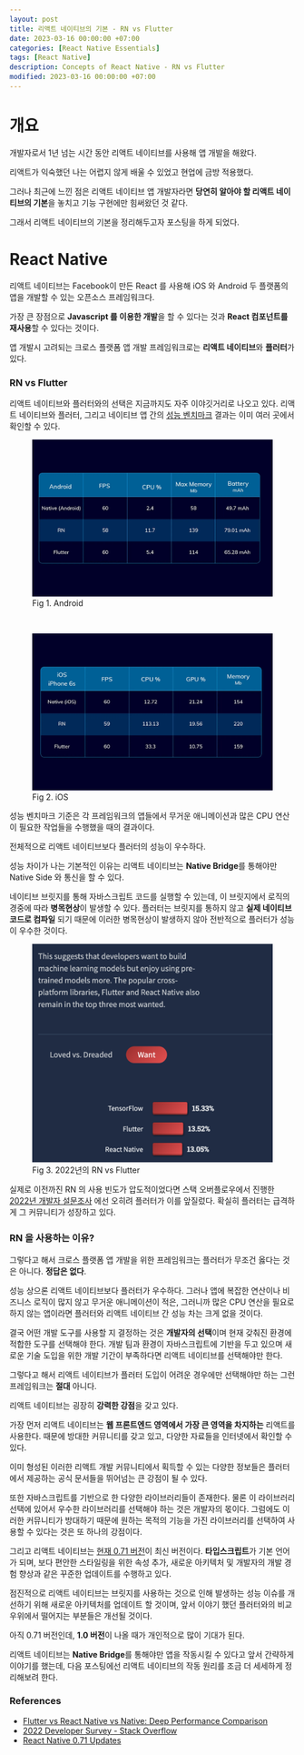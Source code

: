 ```yaml
---
layout: post
title: 리액트 네이티브의 기본 - RN vs Flutter
date: 2023-03-16 00:00:00 +07:00
categories: [React Native Essentials]
tags: [React Native]
description: Concepts of React Native - RN vs Flutter
modified: 2023-03-16 00:00:00 +07:00
---
```


# 개요

개발자로서 1년 넘는 시간 동안 리액트 네이티브를 사용해 앱 개발을 해왔다.

리액트가 익숙했던 나는 어렵지 않게 배울 수 있었고 현업에 금방 적용했다.

그러나 최근에 느낀 점은 리액트 네이티브 앱 개발자라면 **당연히 알아야 할 리액트 네이티브의 기본**을 놓치고 기능 구현에만 힘써왔던 것 같다.

그래서 리액트 네이티브의 기본을 정리해두고자 포스팅을 하게 되었다.

# React Native

리액트 네이티브는 Facebook이 만든 React 를 사용해 iOS 와 Android 두 플랫폼의 앱을 개발할 수 있는 오픈소스 프레임워크다.

가장 큰 장점으로 **Javascript 를 이용한 개발**을 할 수 있다는 것과 **React 컴포넌트를 재사용**할 수 있다는 것이다.

앱 개발시 고려되는 크로스 플랫폼 앱 개발 프레임워크로는 **리액트 네이티브**와 **플러터**가 있다.

### RN vs Flutter

리액트 네이티브와 플러터와의 선택은 지금까지도 자주 이야깃거리로 나오고 있다. 리액트 네이티브와 플러터, 그리고 네이티브 앱 간의 <a href="https://medium.com/swlh/flutter-vs-react-native-vs-native-deep-performance-comparison-990b90c11433" target="_blank" rel="noopener">성능 벤치마크</a> 결과는 이미 여러 곳에서 확인할 수 있다.

<figure>
<img src="./../../images/reactnative-funda1.webp" alt="reactnative-funda1">
<figcaption>Fig 1. Android</figcaption>
</figure>

<br>

<figure>
<img src="./../../images/reactnative-funda2.webp" alt="reactnative-funda2">
<figcaption>Fig 2. iOS</figcaption>
</figure>

성능 벤치마크 기준은 각 프레임워크의 앱들에서 무거운 애니메이션과 많은 CPU 연산이 필요한 작업들을 수행했을 때의 결과이다.

전체적으로 리액트 네이티브보다 플러터의 성능이 우수하다.

성능 차이가 나는 기본적인 이유는 리액트 네이티브는 **Native Bridge**를 통해야만 Native Side 와 통신을 할 수 있다.

네이티브 브릿지를 통해 자바스크립트 코드를 실행할 수 있는데, 이 브릿지에서 로직의 경중에 따라 **병목현상**이 발생할 수 있다. 플러터는 브릿지를 통하지 않고 **실제 네이티브 코드로 컴파일** 되기 때문에 이러한 병목현상이 발생하지 않아 전반적으로 플러터가 성능이 우수한 것이다.

<figure>
<img src="./../../images/reactnative-funda3.png" alt="reactnative-funda3">
<figcaption>Fig 3. 2022년의 RN vs Flutter</figcaption>
</figure>

실제로 이전까진 RN 의 사용 빈도가 압도적이었다면 스택 오버플로우에서 진행한 <a href="https://survey.stackoverflow.co/2022/#technology-most-loved-dreaded-and-wanted" target="_blank" rel="noopener">2022년 개발자 설문조사</a> 에선 오히려 플러터가 이를 앞질렀다. 확실히 플러터는 급격하게 그 커뮤니티가 성장하고 있다.

### RN 을 사용하는 이유?

그렇다고 해서 크로스 플랫폼 앱 개발을 위한 프레임워크는 플러터가 무조건 옳다는 것은 아니다. **정답은 없다**.

성능 상으론 리액트 네이티브보다 플러터가 우수하다. 그러나 앱에 복잡한 연산이나 비즈니스 로직이 많지 않고 무거운 애니메이션이 적은, 그러니까 많은 CPU 연산을 필요로 하지 않는 앱이라면 플러터와 리액트 네이티브 간 성능 차는 크게 없을 것이다.

결국 어떤 개발 도구를 사용할 지 결정하는 것은 **개발자의 선택**이며 현재 갖춰진 환경에 적합한 도구를 선택해야 한다. 개발 팀과 환경이 자바스크립트에 기반을 두고 있으며 새로운 기술 도입을 위한 개발 기간이 부족하다면 리액트 네이티브를 선택해야만 한다.

그렇다고 해서 리액트 네이티브가 플러터 도입이 어려운 경우에만 선택해야만 하는 그런 프레임워크는 **절대** 아니다.

리액트 네이티브는 굉장히 **강력한 강점**을 갖고 있다.

가장 먼저 리액트 네이티브는 **웹 프론트엔드 영역에서 가장 큰 영역을 차지하는** 리액트를 사용한다. 때문에 방대한 커뮤니티를 갖고 있고, 다양한 자료들을 인터넷에서 확인할 수 있다.

이미 형성된 이러한 리액트 개발 커뮤니티에서 획득할 수 있는 다양한 정보들은 플러터에서 제공하는 공식 문서들을 뛰어넘는 큰 강점이 될 수 있다.

또한 자바스크립트를 기반으로 한 다양한 라이브러리들이 존재한다. 물론 이 라이브러리 선택에 있어서 우수한 라이브러리를 선택해야 하는 것은 개발자의 몫이다. 그럼에도 이러한 커뮤니티가 방대하기 때문에 원하는 목적의 기능을 가진 라이브러리를 선택하여 사용할 수 있다는 것은 또 하나의 강점이다.

그리고 리액트 네이티브는 <a href="https://reactnative.dev/blog/2023/01/12/version-071" target="_blank" rel="noopener">현재 0.71 버전</a>이 최신 버전이다. **타입스크립트**가 기본 언어가 되며, 보다 편안한 스타일링을 위한 속성 추가, 새로운 아키텍처 및 개발자의 개발 경험 향상과 같은 꾸준한 업데이트를 수행하고 있다.

점진적으로 리액트 네이티브는 브릿지를 사용하는 것으로 인해 발생하는 성능 이슈를 개선하기 위해 새로운 아키텍처를 업데이트 할 것이며, 앞서 이야기 했던 플러터와의 비교 우위에서 떨어지는 부분들은 개선될 것이다.

아직 0.71 버전인데, **1.0 버전**이 나올 때가 개인적으로 많이 기대가 된다.

리액트 네이티브는 **Native Bridge**를 통해야만 앱을 작동시킬 수 있다고 앞서 간략하게 이야기를 했는데, 다음 포스팅에선 리액트 네이티브의 작동 원리를 조금 더 세세하게 정리해보려 한다.

### References

- <a href="https://medium.com/swlh/flutter-vs-react-native-vs-native-deep-performance-comparison-990b90c11433" target="_blank" rel="noopener">Flutter vs React Native vs Native: Deep Performance Comparison</a>
- <a href="https://survey.stackoverflow.co/2022/#technology-most-loved-dreaded-and-wanted" target="_blank" rel="noopener">2022 Developer Survey - Stack Overflow</a>
- <a href="https://reactnative.dev/blog/2023/01/12/version-071" target="_blank" rel="noopener">React Native 0.71 Updates</a>
